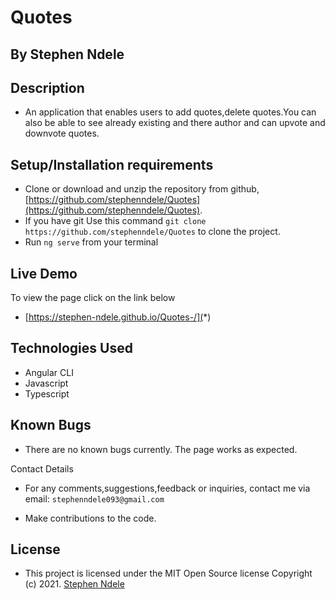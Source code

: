 
# Quotes

## By **Stephen Ndele**

## Description
- An application that enables users to add quotes,delete quotes.You can also be able to see already existing and there author and can upvote and downvote quotes.

## Setup/Installation requirements

- Clone  or download and unzip the repository from github, [https://github.com/stephenndele/Quotes](https://github.com/stephenndele/Quotes).
- If you have git Use this command `git clone https://github.com/stephenndele/Quotes` to clone the project.
- Run `ng serve` from your terminal

## Live Demo
To view the page click on the link below
* [https://stephen-ndele.github.io/Quotes-/](*)

## Technologies Used
- Angular CLI
- Javascript
- Typescript

## Known Bugs
- There are no known bugs currently. The page works as expected.

Contact Details
- For any comments,suggestions,feedback or inquiries, contact me via email: `stephenndele093@gmail.com`


- Make contributions to the code.

## License
- This project is licensed under the MIT Open Source license Copyright (c) 2021. [Stephen Ndele](https://github.com/stephen-ndele)
